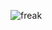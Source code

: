 ![freak](https://github.com/yuankong666/Ultimate-RAT-Collection/assets/128066597/5a80b57e-b6c3-45d4-b20b-ace278dc3c36)
